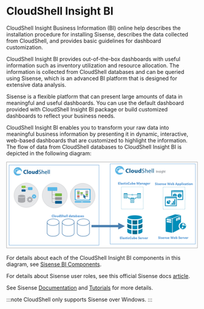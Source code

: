 # CloudShell Insight BI

CloudShell Insight Business Information (BI) online help describes the installation procedure for installing Sisense, describes the data collected from CloudShell, and provides basic guidelines for dashboard customization.

CloudShell Insight BI provides out-of-the-box dashboards with useful information such as inventory utilization and resource allocation. The information is collected from CloudShell databases and can be queried using Sisense, which is an advanced BI platform that is designed for extensive data analysis.

Sisense is a flexible platform that can present large amounts of data in meaningful and useful dashboards. You can use the default dashboard provided with CloudShell Insight BI package or build customized dashboards to reflect your business needs.

CloudShell Insight BI enables you to transform your raw data into meaningful business information by presenting it in dynamic, interactive, web-based dashboards that are customized to highlight the information. The flow of data from CloudShell databases to CloudShell Insight BI is depicted in the following diagram:

![](/Images/BI/CloudShell-Insight-BI-Overview.png)

For details about each of the CloudShell Insight BI components in this diagram, see [Sisense BI Components](https://help.quali.com/Online%20Help/0.0/Portal/Content/CSP/BI/sis-bi-cmpnts.htm).

For details about Sisense user roles, see this official Sisense docs [article](https://documentation.sisense.com/latest/getting-started/user-roles.htm).

See Sisense [Documentation](https://documentation.sisense.com/#gsc.tab=0) and [Tutorials](https://documentation.sisense.com/latest/tutorials.htm#gsc.tab=0) for more details.

:::note
CloudShell only supports Sisense over Windows.
:::